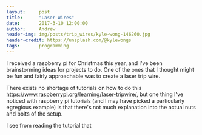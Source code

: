 ```yaml
---
layout:     post
title:      "Laser Wires"
date:       2017-3-10 12:00:00
author:     Andrew
header-img: img/posts/trip_wires/kyle-wong-146260.jpg
header-credit: https://unsplash.com/@kylewongs
tags:       programming
---
```

I received a raspberry pi for Christmas this year, and I've been brainstorming ideas for projects to do.  One of the ones that I thought might be fun and fairly approachable was to create a laser trip wire.

There exists no shortage of tutorials on how to do this https://www.raspberrypi.org/learning/laser-tripwire/, but one thing I've noticed with raspberry pi tutorials (and I may have picked a particularly egregious example) is that there's not much explanation into the actual nuts and bolts of the setup.

I see from reading the tutorial that
